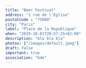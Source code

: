 ```yaml
---
title: "Beer Festival"
address: "1 rue de l'Eglise"
postalCode : "75000"
city: "Paris"
label: "Place de la Republique"
when: "2019-10-01T20:57:25+02:00"
description: "bla bla bla"
photos: ["/images/default.jpeg"]
draft: false
important: true
association: "bde"
---
```


